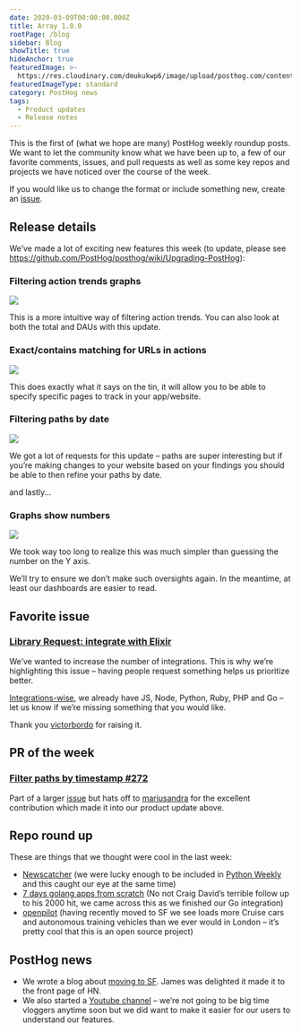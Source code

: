 ```yaml
---
date: 2020-03-09T00:00:00.000Z
title: Array 1.0.0
rootPage: /blog
sidebar: Blog
showTitle: true
hideAnchor: true
featuredImage: >-
  https://res.cloudinary.com/dmukukwp6/image/upload/posthog.com/contents/images/blog/array/default.png
featuredImageType: standard
category: PostHog news
tags:
  - Product updates
  - Release notes
---
```


This is the first of (what we hope are many) PostHog weekly roundup posts. We want to let the community know what we have been up to, a few of our favorite comments, issues, and pull requests as well as some key repos and projects we have noticed over the course of the week.

If you would like us to change the format or include something new, create an [issue](https://github.com/PostHog/posthog).

## Release details

We’ve made a lot of exciting new features this week (to update, please see https://github.com/PostHog/posthog/wiki/Upgrading-PostHog):

### Filtering action trends graphs

![](https://res.cloudinary.com/dmukukwp6/image/upload/v1710055416/posthog.com/contents/images/03/Action-trend-filter-gif.gif)

This is a more intuitive way of filtering action trends. You can also look at both the total and DAUs with this update.

### Exact/contains matching for URLs in actions

![](https://res.cloudinary.com/dmukukwp6/image/upload/v1710055416/posthog.com/contents/images/03/image-2.png)

This does exactly what it says on the tin, it will allow you to be able to specify specific pages to track in your app/website.

### Filtering paths by date

![](https://res.cloudinary.com/dmukukwp6/image/upload/v1710055416/posthog.com/contents/images/03/Path-by-date-gif.gif)

We got a lot of requests for this update – paths are super interesting but if you’re making changes to your website based on your findings you should be able to then refine your paths by date.

and lastly…

### Graphs show numbers

![](https://res.cloudinary.com/dmukukwp6/image/upload/v1710055416/posthog.com/contents/images/03/image-1.png)

We took way too long to realize this was much simpler than guessing the number on the Y axis.

We’ll try to ensure we don’t make such oversights again. In the meantime, at least our dashboards are easier to read.
 
## Favorite issue

### [Library Request: integrate with Elixir](https://github.com/PostHog/posthog/issues/227)

We’ve wanted to increase the number of integrations. This is why we’re highlighting this issue – having people request something helps us prioritize better.

[Integrations-wise](/docs/integrate/overview), we already have JS, Node, Python, Ruby, PHP and Go – let us know if we’re missing something that you would like.

Thank you [victorbordo](https://github.com/victorbordo) for raising it.

## PR of the week

### [Filter paths by timestamp #272](https://github.com/PostHog/posthog/pull/272)

Part of a larger [issue](https://github.com/PostHog/posthog/issues/223) but hats off to [mariusandra](https://github.com/mariusandra) for the excellent contribution which made it into our product update above.

## Repo round up

These are things that we thought were cool in the last week:

* [Newscatcher](https://github.com/kotartemiy/newscatcher) (we were lucky enough to be included in [Python Weekly](https://www.pythonweekly.com/) and this caught our eye at the same time)
* [7 days golang apps from scratch](https://github.com/geektutu/7days-golang) (No not Craig David’s terrible follow up to his 2000 hit, we came across this as we finished our Go integration)
* [openpilot](https://github.com/commaai/openpilot) (having recently moved to SF we see loads more Cruise cars and autonomous training vehicles than we ever would in London – it’s pretty cool that this is an open source project)

## PostHog news

* We wrote a blog about [moving to SF](/blog/moving-to-sf). James was delighted it made it to the front page of HN.
* We also started a [Youtube channel](https://www.youtube.com/channel/UCn4mJ4kK5KVSvozJre645LA) – we’re not going to be big time vloggers anytime soon but we did want to make it easier for our users to understand our features. 

<ArrayCTA />
